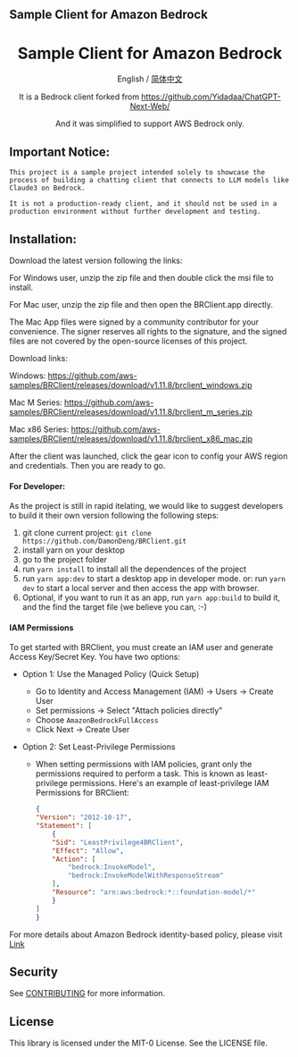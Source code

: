 ## Sample Client for Amazon Bedrock

<div align="center">

<h1 align="center">Sample Client for Amazon Bedrock</h1>

English / [简体中文](./README_CN.md)

It is a Bedrock client forked from https://github.com/Yidadaa/ChatGPT-Next-Web/

And it was simplified to support AWS Bedrock only.

</div>

## Important Notice:
```
This project is a sample project intended solely to showcase the process of building a chatting client that connects to LLM models like Claude3 on Bedrock. 

It is not a production-ready client, and it should not be used in a production environment without further development and testing.
```


## Installation:

Download the latest version following the links:

For Windows user, unzip the zip file and then double click the msi file to install.

For Mac user, unzip the zip file and then open the BRClient.app directly.

The Mac App files were signed by a community contributor for your convenience. The signer reserves all rights to the signature, and the signed files are not covered by the open-source licenses of this project.

Download links:

Windows:
https://github.com/aws-samples/BRClient/releases/download/v1.11.8/brclient_windows.zip


Mac M Series:
https://github.com/aws-samples/BRClient/releases/download/v1.11.8/brclient_m_series.zip


Mac x86 Series:
https://github.com/aws-samples/BRClient/releases/download/v1.11.8/brclient_x86_mac.zip




After the client was launched, click the gear icon to config your AWS region and credentials. Then you are ready to go.

#### For Developer:


As the project is still in rapid itelating, we would like to suggest developers to build it their own version following the following steps:

1. git clone current project: `git clone https://github.com/DamonDeng/BRClient.git`
2. install yarn on your desktop
3. go to the project folder
4. run `yarn install` to install all the dependences of the project
5. run `yarn app:dev` to start a desktop app in developer mode.    or:   run `yarn dev` to start a local server and then access the app with browser.
6. Optional, if you want to run it as an app, run `yarn app:build` to build it, and the find the target file (we believe you can, :-)

#### IAM Permissions

To get started with BRClient, you must create an IAM user and generate Access Key/Secret Key. You have two options:

* Option 1: Use the Managed Policy (Quick Setup)
  - Go to Identity and Access Management (IAM) -> Users -> Create User
  - Set permissions -> Select "Attach policies directly"
  - Choose `AmazonBedrockFullAccess`
  - Click Next -> Create User

* Option 2: Set Least-Privilege Permissions
  - When setting permissions with IAM policies, grant only the permissions required to perform a task. This is known as least-privilege permissions. Here's an example of least-privilege IAM Permissions for BRClient:
    ```json
    {
    "Version": "2012-10-17",
    "Statement": [
        {
        "Sid": "LeastPrivilege4BRClient",
        "Effect": "Allow",
        "Action": [
            "bedrock:InvokeModel",
            "bedrock:InvokeModelWithResponseStream"
        ],
        "Resource": "arn:aws:bedrock:*::foundation-model/*"
        }
    ]
    }
    ```

For more details about Amazon Bedrock identity-based policy, please visit [Link](https://docs.aws.amazon.com/bedrock/latest/userguide/security_iam_id-based-policy-examples.html)


## Security

See [CONTRIBUTING](CONTRIBUTING.md#security-issue-notifications) for more information.

## License

This library is licensed under the MIT-0 License. See the LICENSE file.

